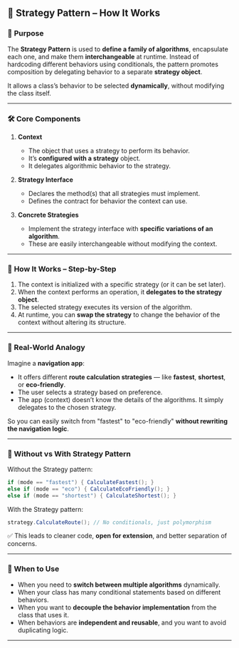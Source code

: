 ## 🧠 Strategy Pattern – How It Works

### 🧩 **Purpose**

The **Strategy Pattern** is used to **define a family of algorithms**, encapsulate each one, and make them **interchangeable** at runtime. Instead of hardcoding different behaviors using conditionals, the pattern promotes composition by delegating behavior to a separate **strategy object**.

It allows a class’s behavior to be selected **dynamically**, without modifying the class itself.

---

### 🛠️ **Core Components**

1. **Context**

    * The object that uses a strategy to perform its behavior.
    * It’s **configured with a strategy** object.
    * It delegates algorithmic behavior to the strategy.

2. **Strategy Interface**

    * Declares the method(s) that all strategies must implement.
    * Defines the contract for behavior the context can use.

3. **Concrete Strategies**

    * Implement the strategy interface with **specific variations of an algorithm**.
    * These are easily interchangeable without modifying the context.

---

### 🔄 **How It Works – Step-by-Step**

1. The context is initialized with a specific strategy (or it can be set later).
2. When the context performs an operation, it **delegates to the strategy object**.
3. The selected strategy executes its version of the algorithm.
4. At runtime, you can **swap the strategy** to change the behavior of the context without altering its structure.

---

### 🧠 Real-World Analogy

Imagine a **navigation app**:

* It offers different **route calculation strategies** — like **fastest**, **shortest**, or **eco-friendly**.
* The user selects a strategy based on preference.
* The app (context) doesn’t know the details of the algorithms. It simply delegates to the chosen strategy.

So you can easily switch from "fastest" to "eco-friendly" **without rewriting the navigation logic**.

---

### 🔧 Without vs With Strategy Pattern

Without the Strategy pattern:

```csharp
if (mode == "fastest") { CalculateFastest(); }
else if (mode == "eco") { CalculateEcoFriendly(); }
else if (mode == "shortest") { CalculateShortest(); }
```

With the Strategy pattern:

```csharp
strategy.CalculateRoute(); // No conditionals, just polymorphism
```

✅ This leads to cleaner code, **open for extension**, and better separation of concerns.

---

### 📌 When to Use

* When you need to **switch between multiple algorithms** dynamically.
* When your class has many conditional statements based on different behaviors.
* When you want to **decouple the behavior implementation** from the class that uses it.
* When behaviors are **independent and reusable**, and you want to avoid duplicating logic.

---